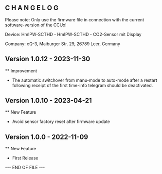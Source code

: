 ﻿C H A N G E L O G
-----------------

Please note: Only use the firmware file in connection with the current software-version of the CCUx!

Device:      HmIPW-SCTHD - HmIPW-SCTHD - CO2-Sensor mit Display

Company:     eQ-3, Maiburger Str. 29, 26789 Leer, Germany



Version 1.0.12 - 2023-11-30
--------------------------------------------------------------

** Improvement
   * The automatic switchover from manu-mode to auto-mode after a restart following receipt of the first time-info telegram should be deactivated.



Version 1.0.10 - 2023-04-21
--------------------------------------------------------------

** New Feature
   * Avoid sensor factory reset after firmware update



Version 1.0.0 - 2022-11-09
--------------------------------------------------------------

** New Feature
   * First Release



--- END OF FILE ---
